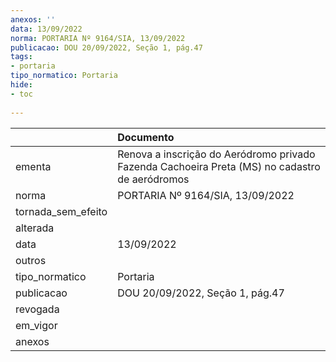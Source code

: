 ```yaml
---
anexos: ''
data: 13/09/2022
norma: PORTARIA Nº 9164/SIA, 13/09/2022
publicacao: DOU 20/09/2022, Seção 1, pág.47
tags:
- portaria
tipo_normatico: Portaria
hide: 
- toc 
 
---
```


|                    | Documento                                                                                      |
|:-------------------|:-----------------------------------------------------------------------------------------------|
| ementa             | Renova a inscrição do Aeródromo privado Fazenda Cachoeira Preta (MS) no cadastro de aeródromos |
| norma              | PORTARIA Nº 9164/SIA, 13/09/2022                                                               |
| tornada_sem_efeito |                                                                                                |
| alterada           |                                                                                                |
| data               | 13/09/2022                                                                                     |
| outros             |                                                                                                |
| tipo_normatico     | Portaria                                                                                       |
| publicacao         | DOU 20/09/2022, Seção 1, pág.47                                                                |
| revogada           |                                                                                                |
| em_vigor           |                                                                                                |
| anexos             |                                                                                                |